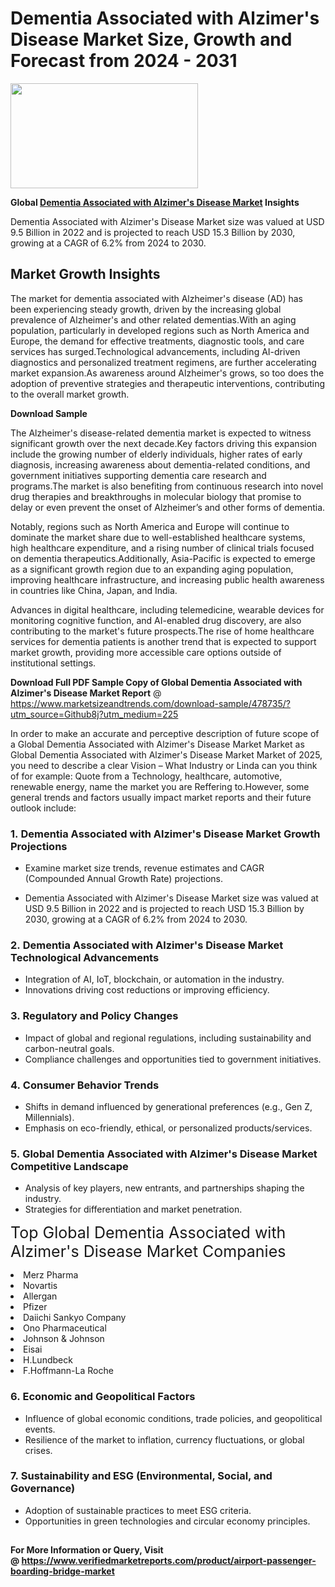 <H1>Dementia Associated with Alzimer's Disease Market Size, Growth and Forecast from 2024 - 2031</H1><img class="aligncenter size-medium wp-image-584254" src="https://thirdeyenews.in/wp-content/uploads/2024/09/Global-Market-Research-300x168.jpeg" alt="" width="300" height="168" /><p><strong>Global&nbsp;<a href="https://www.marketsizeandtrends.com/download-sample/478735/?utm_source=Github8j?utm_medium=225">Dementia Associated with Alzimer's Disease Market</a> Insights</strong></p><p>Dementia Associated with Alzimer's Disease Market size was valued at USD 9.5 Billion in 2022 and is projected to reach USD 15.3 Billion by 2030, growing at a CAGR of 6.2% from 2024 to 2030.</p><p><h2>Market Growth Insights</h2> <p>The market for dementia associated with Alzheimer's disease (AD) has been experiencing steady growth, driven by the increasing global prevalence of Alzheimer's and other related dementias.With an aging population, particularly in developed regions such as North America and Europe, the demand for effective treatments, diagnostic tools, and care services has surged.Technological advancements, including AI-driven diagnostics and personalized treatment regimens, are further accelerating market expansion.As awareness around Alzheimer's grows, so too does the adoption of preventive strategies and therapeutic interventions, contributing to the overall market growth.</p> <p><strong>Download Sample</strong></p> <p>The Alzheimer's disease-related dementia market is expected to witness significant growth over the next decade.Key factors driving this expansion include the growing number of elderly individuals, higher rates of early diagnosis, increasing awareness about dementia-related conditions, and government initiatives supporting dementia care research and programs.The market is also benefiting from continuous research into novel drug therapies and breakthroughs in molecular biology that promise to delay or even prevent the onset of Alzheimer’s and other forms of dementia.</p> <p>Notably, regions such as North America and Europe will continue to dominate the market share due to well-established healthcare systems, high healthcare expenditure, and a rising number of clinical trials focused on dementia therapeutics.Additionally, Asia-Pacific is expected to emerge as a significant growth region due to an expanding aging population, improving healthcare infrastructure, and increasing public health awareness in countries like China, Japan, and India.</p> <p>Advances in digital healthcare, including telemedicine, wearable devices for monitoring cognitive function, and AI-enabled drug discovery, are also contributing to the market's future prospects.The rise of home healthcare services for dementia patients is another trend that is expected to support market growth, providing more accessible care options outside of institutional settings.</p> <p><span class=""><strong>Download Full PDF Sample Copy of Global Dementia Associated with Alzimer's Disease Market Report</strong> @ <a href="https://www.marketsizeandtrends.com/download-sample/478735/?utm_source=Github8j?utm_medium=225" target="_blank">https://www.marketsizeandtrends.com/download-sample/478735/?utm_source=Github8j?utm_medium=225</a></span></p><p>In order to make an accurate and perceptive description of future scope of a Global&nbsp;Dementia Associated with Alzimer's Disease Market Market as Global&nbsp;Dementia Associated with Alzimer's Disease Market Market of 2025, you need to describe a clear Vision &ndash; What Industry or Linda can you think of for example: Quote from a Technology, healthcare, automotive, renewable energy, name the market you are Reffering to.However, some general trends and factors usually impact market reports and their future outlook include:</p><h3>1.&nbsp;<strong>Dementia Associated with Alzimer's Disease Market Growth Projections</strong></h3><ul><li>Examine market size trends, revenue estimates and CAGR (Compounded Annual Growth Rate) projections.</li><li><p>Dementia Associated with Alzimer's Disease Market size was valued at USD 9.5 Billion in 2022 and is projected to reach USD 15.3 Billion by 2030, growing at a CAGR of 6.2% from 2024 to 2030.</p></li></ul><h3>2.&nbsp;<strong>Dementia Associated with Alzimer's Disease Market Technological Advancements</strong></h3><ul><li>Integration of AI, IoT, blockchain, or automation in the industry.</li><li>Innovations driving cost reductions or improving efficiency.</li></ul><h3>3.&nbsp;<strong>Regulatory and Policy Changes</strong></h3><ul><li>Impact of global and regional regulations, including sustainability and carbon-neutral goals.</li><li>Compliance challenges and opportunities tied to government initiatives.</li></ul><h3>4.&nbsp;<strong>Consumer Behavior Trends</strong></h3><ul><li>Shifts in demand influenced by generational preferences (e.g., Gen Z, Millennials).</li><li>Emphasis on eco-friendly, ethical, or personalized products/services.</li></ul><h3>5.&nbsp;<strong>Global Dementia Associated with Alzimer's Disease Market Competitive Landscape</strong></h3><ul><li>Analysis of key players, new entrants, and partnerships shaping the industry.</li><li>Strategies for differentiation and market penetration.</li></ul><p data-pm-slice="1 1 []"><span style="color: inherit; font-family: inherit; font-size: 25px;">Top Global Dementia Associated with Alzimer's Disease Market Companies</span></p><div class="" data-test-id=""><p><li>Merz Pharma</li><li> Novartis</li><li> Allergan</li><li> Pfizer</li><li> Daiichi Sankyo Company</li><li> Ono Pharmaceutical</li><li> Johnson & Johnson</li><li> Eisai</li><li> H.Lundbeck</li><li> F.Hoffmann-La Roche</li></p></div><h3>6.&nbsp;<strong>Economic and Geopolitical Factors</strong></h3><ul><li>Influence of global economic conditions, trade policies, and geopolitical events.</li><li>Resilience of the market to inflation, currency fluctuations, or global crises.</li></ul><h3>7.&nbsp;<strong>Sustainability and ESG (Environmental, Social, and Governance)</strong></h3><ul><li>Adoption of sustainable practices to meet ESG criteria.</li><li>Opportunities in green technologies and circular economy principles.</li></ul><h2><strong style="font-size: 14px;">For More Information or Query, Visit @&nbsp;</strong><a style="background-color: #ffffff; font-size: 14px;" href="https://www.marketsizeandtrends.com/report/dementia-associated-with-alzimers-disease-market/" target="_blank">https://www.verifiedmarketreports.com/product/airport-passenger-boarding-bridge-market</a></h2>